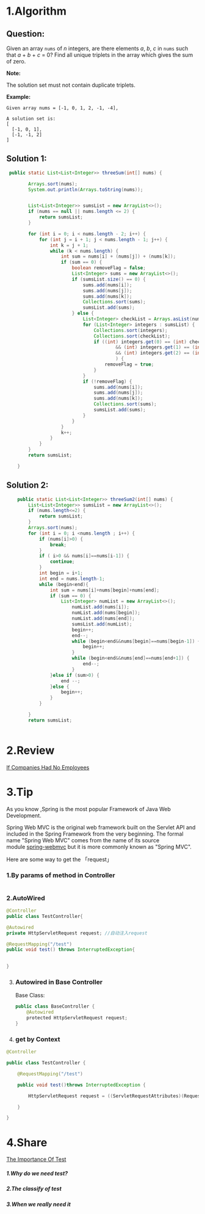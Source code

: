 # 1.Algorithm

## Question:

Given an array `nums` of *n* integers, are there elements *a*, *b*, *c* in `nums` such that *a* + *b* + *c* = 0? Find all unique triplets in the array which gives the sum of zero.

**Note:**

The solution set must not contain duplicate triplets.

**Example:**

```
Given array nums = [-1, 0, 1, 2, -1, -4],

A solution set is:
[
  [-1, 0, 1],
  [-1, -1, 2]
]
```



## Solution 1:

```java
 public static List<List<Integer>> threeSum(int[] nums) {

        Arrays.sort(nums);
        System.out.println(Arrays.toString(nums));


        List<List<Integer>> sumsList = new ArrayList<>();
        if (nums == null || nums.length <= 2) {
            return sumsList;
        }

        for (int i = 0; i < nums.length - 2; i++) {
            for (int j = i + 1; j < nums.length - 1; j++) {
                int k = j + 1;
                while (k < nums.length) {
                    int sum = nums[i] + (nums[j]) + (nums[k]);
                    if (sum == 0) {
                        boolean removeFlag = false;
                        List<Integer> sums = new ArrayList<>();
                        if (sumsList.size() == 0) {
                            sums.add(nums[i]);
                            sums.add(nums[j]);
                            sums.add(nums[k]);
                            Collections.sort(sums);
                            sumsList.add(sums);
                        } else {
                            List<Integer> checkList = Arrays.asList(nums[i], nums[j], nums[k]);
                            for (List<Integer> integers : sumsList) {
                                Collections.sort(integers);
                                Collections.sort(checkList);
                                if ((int) integers.get(0) == (int) checkList.get(0)
                                        && (int) integers.get(1) == (int) checkList.get(1)
                                        && (int) integers.get(2) == (int) checkList.get(2)
                                        ) {
                                    removeFlag = true;
                                }
                            }
                            if (!removeFlag) {
                                sums.add(nums[i]);
                                sums.add(nums[j]);
                                sums.add(nums[k]);
                                Collections.sort(sums);
                                sumsList.add(sums);
                            }
                        }
                    }
                    k++;
                }
            }
        }
        return sumsList;

    }
```





## Solution 2:

```java
    public static List<List<Integer>> threeSum2(int[] nums) {
        List<List<Integer>> sumsList = new ArrayList<>();
        if (nums.length<=2) {
            return sumsList;
        }
        Arrays.sort(nums);
        for (int i = 0; i <nums.length ; i++) {
            if (nums[i]>0) {
                break;
            }
            if ( i>0 && nums[i]==nums[i-1]) {
                continue;
            }
            int begin = i+1;
            int end = nums.length-1;
            while (begin<end){
                int sum = nums[i]+nums[begin]+nums[end];
                if (sum == 0) {
                    List<Integer> numList = new ArrayList<>();
                        numList.add(nums[i]);
                        numList.add(nums[begin]);
                        numList.add(nums[end]);
                        sumsList.add(numList);
                        begin++;
                        end--;
                        while (begin<end&&nums[begin]==nums[begin-1]) {
                            begin++;
                        }
                        while (begin<end&&nums[end]==nums[end+1]) {
                            end--;
                        }
                }else if (sum>0) {
                    end --;
                }else {
                    begin++;
                }
            }

        }
        return sumsList;
    
```



# 2.Review



[If Companies Had No Employees](https://medium.com/@the_economist/if-companies-had-no-employees-d0b62f5dd1bf)



# 3.Tip

As you know ,Spring is the most popular  Framework of Java Web Development.

Spring Web MVC is the original web framework built on the Servlet API and included in the Spring Framework from the very beginning. The formal name "Spring Web MVC" comes from the name of its source module [spring-webmvc](https://github.com/spring-projects/spring-framework/tree/master/spring-webmvc) but it is more commonly known as "Spring MVC".



Here are some way to get the 「request」 

### 1.By params of method in Controller

```java

```







### 2.AutoWired

```java
@Controller
public class TestController{

@Autowired
private HttpServletRequest request; //自动注入request

@RequestMapping("/test")
public void test() throws InterruptedException{
	

}
```



3. ### Autowired in Base Controller

   

   Base Class:

   ```java
   public class BaseController {
       @Autowired
       protected HttpServletRequest request;     
   }
   ```

   

4. ### get by Context



```java
@Controller

public class TestController {

	@RequestMapping("/test")

	public void test()throws InterruptedException {

		HttpServletRequest request = ((ServletRequestAttributes)(RequestContextHolder.currentRequestAttributes())).getRequest();

	}

}
```





# 4.Share

[The Importance Of Test](https://mp.weixin.qq.com/s/JJoGHbb3QoPdwvCD1H175Q)



##### 1.Why do we need test?

##### 2.The  classify of test

##### 3.When we really need it









